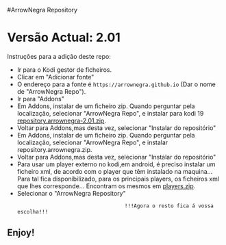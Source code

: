 #ArrowNegra Repository
# Versão Actual: 2.01

Instruções para a adição deste repo:


<p align="left">
  <ul>
    <li>Ir para o Kodi gestor de ficheiros.</li>
    <li>Clicar em "Adicionar fonte"</li>
    <li>O endereço para a fonte é <code>https://arrownegra.github.io</code> (Dar o nome de "ArrowNegra Repo").</li>
    <li>Ir para "Addons"</li>
    <li>Em Addons, instalar de um ficheiro zip. Quando perguntar pela localização, selecionar "ArrowNegra Repo", e instalar para kodi 19 <a href="repository.arrownegra-2.01.zip">repository.arrownegra-2.01.zip</a>.</li>
    <li>Voltar para Addons,mas desta vez, selecionar "Instalar do repositório"</li>
    <li>Em Addons, instalar de um ficheiro zip. Quando perguntar pela localização, selecionar "ArrowNegra Repo", e instalar repository.arrownegra.zip</a>.</li>
    <li>Voltar para Addons,mas desta vez, selecionar "Instalar do repositório"</li>
    <li>Para usar um player externo no kodi,em android, é preciso instalar um ficheiro xml, de acordo com o player que têm instalado na maquina... Para tal fica disponibilizado, para os principais players, os ficheiros xml que lhes corresponde...
      Encontram os mesmos em <a href="players.zip">players.zip</a>.</li>
    <li>Selecionar o "ArrowNegra Repository"</li>
    
    
                                       !!!Agora o resto fica á vossa escolha!!!
  </ul>
</p>

## Enjoy!
